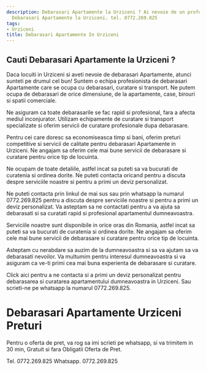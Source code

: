 ```yaml
---
description: Debarasari Apartamente la Urziceni ? Ai nevoie de un profesionist in
  Debarasari Apartamente la Urziceni. tel. 0772.269.825
tags:
- Urziceni
title: Debarasari Apartamente In Urziceni
---
```



## Cauti Debarasari Apartamente la Urziceni ?

Daca locuiti in Urziceni si aveti nevoie de debarasari Apartamente, atunci sunteti pe drumul cel bun! Suntem o echipa profesionista de debarasari Apartamente care se ocupa cu debarasari, curatare si transport. Ne putem ocupa de debarasari de orice dimensiune, de la apartamente, case, birouri si spatii comerciale. 

Ne asiguram ca toate debarasarile se fac rapid si profesional, fara a afecta mediul inconjurator. Utilizam echipamente de curatare si transport specializate si oferim servicii de curatare profesionale dupa debarasare. 

Pentru cei care doresc sa economiseasca timp si bani, oferim preturi competitive si servicii de calitate pentru debarasari Apartamente in Urziceni. Ne angajam sa oferim cele mai bune servicii de debarasare si curatare pentru orice tip de locuinta. 

Ne ocupam de toate detaliile, astfel incat sa puteti sa va bucurati de curatenia si ordinea dorite. Ne puteti contacta oricand pentru a discuta despre serviciile noastre si pentru a primi un deviz personalizat. 

Ne puteti contacta prin linkul de mai sus sau prin whatsapp la numarul 0772.269.825 pentru a discuta despre serviciile noastre si pentru a primi un deviz personalizat. Va asteptam sa ne contactati pentru a va ajuta sa debarasati si sa curatati rapid si profesional apartamentul dumneavoastra. 

Serviciile noastre sunt disponibile in orice oras din Romania, astfel incat sa puteti sa va bucurati de curatenia si ordinea dorite. Ne angajam sa oferim cele mai bune servicii de debarasare si curatare pentru orice tip de locuinta. 

Asteptam cu nerabdare sa auzim de la dumneavoastra si sa va ajutam sa va debarasati nevoilor. Va multumim pentru interesul dumneavoastra si va asiguram ca ve-ti primi cea mai buna experienta de debarasare si curatare. 

Click aici pentru a ne contacta si a primi un deviz personalizat pentru debarasarea si curatarea apartamentului dumneavoastra in Urziceni. Sau scrieti-ne pe whatsapp la numarul 0772.269.825.

# Debarasari Apartamente Urziceni Preturi
Pentru o oferta de pret, va rog sa imi scrieti pe whatsapp, si va trimitem in 30 min, Gratuit si fara Obligatii Oferta de Pret.

Tel. 0772.269.825
Whatsapp. 0772.269.825